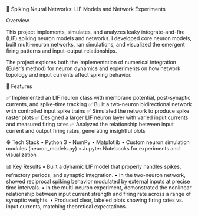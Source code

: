 🧠 Spiking Neural Networks: LIF Models and Network Experiments

Overview

This project implements, simulates, and analyzes leaky integrate-and-fire (LIF) spiking neuron models and networks. I developed core neuron models, built multi-neuron networks, ran simulations, and visualized the emergent firing patterns and input–output relationships.

The project explores both the implementation of numerical integration (Euler’s method) for neuron dynamics and experiments on how network topology and input currents affect spiking behavior.

🚀 Features

✅ Implemented an LIF neuron class with membrane potential, post-synaptic currents, and spike-time tracking
✅ Built a two-neuron bidirectional network with controlled input spike trains
✅ Simulated the network to produce spike raster plots
✅ Designed a larger LIF neuron layer with varied input currents and measured firing rates
✅ Analyzed the relationship between input current and output firing rates, generating insightful plots

⚙️ Tech Stack
	•	Python 3
	•	NumPy
	•	Matplotlib
	•	Custom neuron simulation modules (neuron_models.py)
	•	Jupyter Notebooks for experiments and visualization

📊 Key Results
	•	Built a dynamic LIF model that properly handles spikes, refractory periods, and synaptic integration.
	•	In the two-neuron network, showed reciprocal spiking behavior modulated by external inputs at precise time intervals.
	•	In the multi-neuron experiment, demonstrated the nonlinear relationship between input current strength and firing rate across a range of synaptic weights.
	•	Produced clear, labeled plots showing firing rates vs. input currents, matching theoretical expectations.